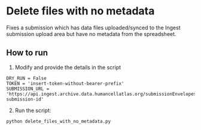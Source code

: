# Delete files with no metadata
 Fixes a submission which has data files uploaded/synced to the Ingest submission upload area but have no metadata from the spreadsheet. 

## How to run

1. Modify and provide the details in the script 
```
DRY_RUN = False
TOKEN = 'insert-token-without-bearer-prefix'
SUBMISSION_URL = 'https://api.ingest.archive.data.humancellatlas.org/submissionEnvelopes/insert-submission-id'
```

2. Run the script:
```python
python delete_files_with_no_metadata.py
```
